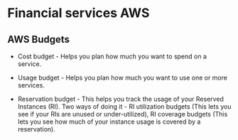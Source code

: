 # Financial services AWS

## AWS Budgets

* Cost budget - Helps you plan how much you want to spend on a service.

* Usage budget - Helps you plan how much you want to use one or more services.

* Reservation budget - This helps you track the usage of your Reserved Instances (RI). Two ways of doing it - RI utilization budgets (This lets you see if your RIs are unused or under-utilized), RI coverage budgets (This lets you see how much of your instance usage is covered by a reservation).
